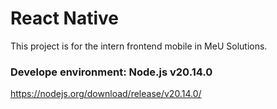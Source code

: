 # React Native
This project is for the intern frontend mobile in MeU Solutions.

### Develope environment: Node.js v20.14.0
https://nodejs.org/download/release/v20.14.0/